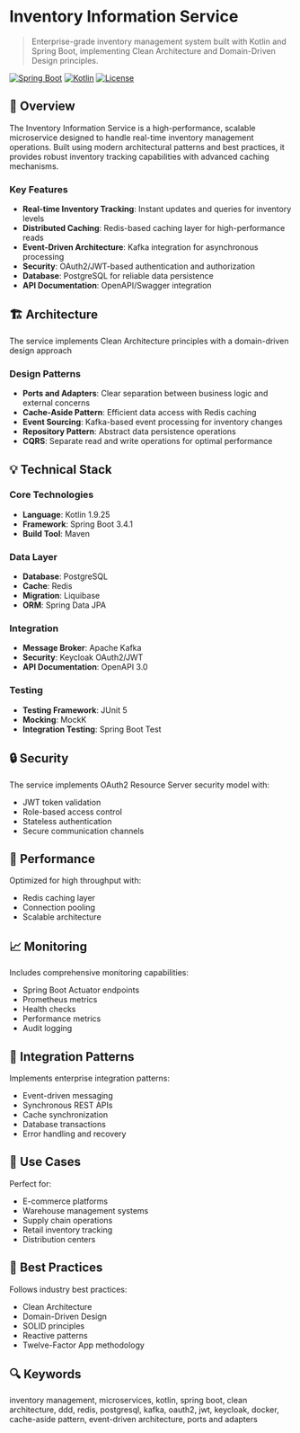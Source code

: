 # Inventory Information Service

> Enterprise-grade inventory management system built with Kotlin and Spring Boot, implementing Clean Architecture and Domain-Driven Design principles.

[![Spring Boot](https://img.shields.io/badge/Spring%20Boot-3.4.1-brightgreen.svg)](https://spring.io/projects/spring-boot)
[![Kotlin](https://img.shields.io/badge/Kotlin-1.9.25-blue.svg)](https://kotlinlang.org)
[![License](https://img.shields.io/badge/License-MIT-yellow.svg)](https://opensource.org/licenses/MIT)

## 🎯 Overview

The Inventory Information Service is a high-performance, scalable microservice designed to handle real-time inventory management operations. Built using modern architectural patterns and best practices, it provides robust inventory tracking capabilities with advanced caching mechanisms.

### Key Features

- **Real-time Inventory Tracking**: Instant updates and queries for inventory levels
- **Distributed Caching**: Redis-based caching layer for high-performance reads
- **Event-Driven Architecture**: Kafka integration for asynchronous processing
- **Security**: OAuth2/JWT-based authentication and authorization
- **Database**: PostgreSQL for reliable data persistence
- **API Documentation**: OpenAPI/Swagger integration

## 🏗️ Architecture

The service implements Clean Architecture principles with a domain-driven design approach

### Design Patterns

- **Ports and Adapters**: Clear separation between business logic and external concerns
- **Cache-Aside Pattern**: Efficient data access with Redis caching
- **Event Sourcing**: Kafka-based event processing for inventory changes
- **Repository Pattern**: Abstract data persistence operations
- **CQRS**: Separate read and write operations for optimal performance

## 💡 Technical Stack

### Core Technologies
- **Language**: Kotlin 1.9.25
- **Framework**: Spring Boot 3.4.1
- **Build Tool**: Maven

### Data Layer
- **Database**: PostgreSQL
- **Cache**: Redis
- **Migration**: Liquibase
- **ORM**: Spring Data JPA

### Integration
- **Message Broker**: Apache Kafka
- **Security**: Keycloak OAuth2/JWT
- **API Documentation**: OpenAPI 3.0

### Testing
- **Testing Framework**: JUnit 5
- **Mocking**: MockK
- **Integration Testing**: Spring Boot Test

## 🔒 Security

The service implements OAuth2 Resource Server security model with:
- JWT token validation
- Role-based access control
- Stateless authentication
- Secure communication channels

## 🚀 Performance

Optimized for high throughput with:
- Redis caching layer
- Connection pooling
- Scalable architecture

## 📈 Monitoring

Includes comprehensive monitoring capabilities:
- Spring Boot Actuator endpoints
- Prometheus metrics
- Health checks
- Performance metrics
- Audit logging

## 🔄 Integration Patterns

Implements enterprise integration patterns:
- Event-driven messaging
- Synchronous REST APIs
- Cache synchronization
- Database transactions
- Error handling and recovery

## 🎯 Use Cases

Perfect for:
- E-commerce platforms
- Warehouse management systems
- Supply chain operations
- Retail inventory tracking
- Distribution centers

## 🌟 Best Practices

Follows industry best practices:
- Clean Architecture
- Domain-Driven Design
- SOLID principles
- Reactive patterns
- Twelve-Factor App methodology

## 🔍 Keywords

inventory management, microservices, kotlin, spring boot, clean architecture, ddd, redis, postgresql, kafka, oauth2, jwt, keycloak, docker, cache-aside pattern, event-driven architecture, ports and adapters